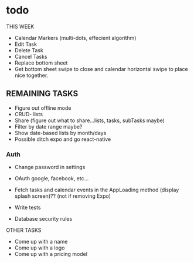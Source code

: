 # todo

THIS WEEK
* Calendar Markers (multi-dots, effecient algorithm)
* Edit Task
* Delete Task
* Cancel Tasks
* Replace bottom sheet
* Get bottom sheet swipe to close and calendar horizontal swipe to place nice together.

## REMAINING TASKS
* Figure out offline mode
* CRUD- lists
* Share (figure out what to share...lists, tasks, subTasks maybe)
* Filter by date range maybe?
* Show date-based lists by month/days
* Possible ditch expo and go react-native

### Auth
* Change password in settings
* OAuth google, facebook, etc...

* Fetch tasks and calendar events in the AppLoading method (display splash screen)??
 (not if removing Expo)

* Write tests
* Database security rules

OTHER TASKS
* Come up with a name
* Come up with a logo
* Come up with a pricing model





